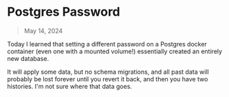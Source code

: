 # Postgres Password

> May 14, 2024

Today I learned that setting a different password on a Postgres docker container
(even one with a mounted volume!) essentially created an entirely new database.

It will apply some data, but no schema migrations, and all past data will
probably be lost forever until you revert it back, and then you have two
histories. I'm not sure where that data goes.
